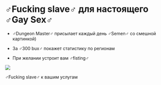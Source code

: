 # ♂Fucking slave♂ для настоящего ♂Gay Sex♂


- ♂Dungeon Master♂ присылает каждый день ♂Semen♂ со смешной картинкой) 

- За ♂300 bux♂ покажет статистику по регионам 

- При желании устроит вам ♂fisting♂




![](https://media.tenor.com/images/152d1fef2bec45c8f265c788dce0a8f7/tenor.gif)


♂Fucking slave♂ к вашим услугам
